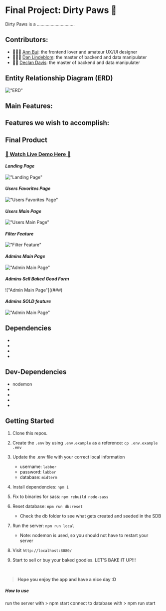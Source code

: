 # Final Project: Dirty Paws 🐾

Dirty Paws is a ..............................

## Contributors:
- 👩🏻‍🎨 [Ann Bui](https://github.com/thaian161): the frontend lover and amateur UX/UI designer
- 👨🏼‍💻 [Dan Lindeblom](https://github.com/DLindeblom): the master of backend and data manipulater
- 👨‍🏭 [Declan Davis](https://github.com/DexTheFish): the master of backend and data manipulater

## Entity Relationship Diagram (ERD)

!["ERD"](###)

## Main Features:

## Features we wish to accomplish:

## Final Product

### [👋 Watch Live Demo Here 👋](https://youtu.be/0k2WaGUxCJ0)

#### _Landing Page_

!["Landing Page"](###)

#### _Users Favorites Page_

!["Users Favorites Page"](###)

#### _Users Main Page_

!["Users Main Page"](###)

#### _Filter Feature_

!["Filter Feature"](###)

#### _Admins Main Page_

!["Admin Main Page"](###)

#### _Admins Sell Baked Good Form_

!["Admin Main Page"]((###)

#### _Admins SOLD feature_

!["Admin Main Page"](###)

## Dependencies
- 
- 
- 
- 


## Dev-Dependencies

- nodemon
- 
- 
- 
- 

## Getting Started

1. Clone this repos.
2. Create the `.env` by using `.env.example` as a reference: `cp .env.example .env`
3. Update the .env file with your correct local information

   - username: `labber`
   - password: `labber`
   - database: `midterm`

4. Install dependencies: `npm i`
5. Fix to binaries for sass: `npm rebuild node-sass`
6. Reset database: `npm run db:reset`

   - Check the db folder to see what gets created and seeded in the SDB

7. Run the server: `npm run local`

   - Note: nodemon is used, so you should not have to restart your server

8. Visit `http://localhost:8080/`
9. Start to sell or buy your baked goodies. LET'S BAKE IT UP!!!

<br>

> **Hope you enjoy the app and have a nice day :D**

##### How to use
run the server with > npm start
connect to database with > npm run start

